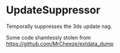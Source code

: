 # UpdateSuppressor
Temporally suppresses the 3ds update nag.

Some code shamlessly stolen from <https://github.com/MrCheeze/extdata_dump>
